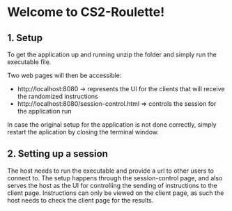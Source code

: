 # Welcome to CS2-Roulette!

## 1. Setup
To get the application up and running unzip the folder and simply run the executable file.

Two web pages will then be accessible:
- http://localhost:8080 -> represents the UI for the clients that will receive the randomized instructions
- http://localhost:8080/session-control.html => controls the session for the application run

In case the original setup for the application is not done correctly, simply restart the aplication by closing the terminal window.

## 2. Setting up a session
The host needs to run the executable and provide a url to other users to connect to.
The setup happens through the session-control page, and also serves the host as the UI for controlling the sending of instructions to the client page.
Instructions can only be viewed on the client page, as such the host needs to check the client page for the results.
